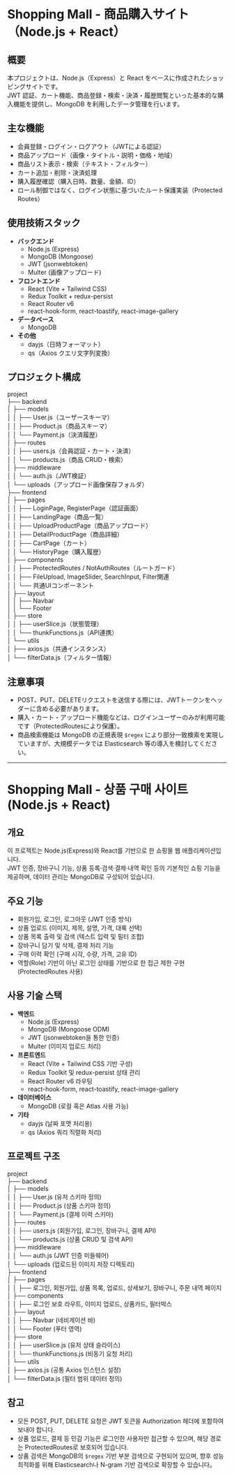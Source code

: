 # Shopping Mall - 商品購入サイト（Node.js + React）

## 概要  
本プロジェクトは、Node.js（Express）と React をベースに作成されたショッピングサイトです。  
JWT 認証、カート機能、商品登録・検索・決済・履歴閲覧といった基本的な購入機能を提供し、MongoDB を利用したデータ管理を行います。

## 主な機能  
- 会員登録・ログイン・ログアウト（JWTによる認証）  
- 商品アップロード（画像・タイトル・説明・価格・地域）  
- 商品リスト表示・検索（テキスト・フィルター）  
- カート追加・削除・決済処理  
- 購入履歴確認（購入日時、数量、金額、ID）  
- ロール制御ではなく、ログイン状態に基づいたルート保護実装（Protected Routes）

## 使用技術スタック  
- **バックエンド**  
  - Node.js (Express)  
  - MongoDB (Mongoose)  
  - JWT (jsonwebtoken)  
  - Multer (画像アップロード)  
- **フロントエンド**  
  - React (Vite + Tailwind CSS)  
  - Redux Toolkit + redux-persist  
  - React Router v6  
  - react-hook-form, react-toastify, react-image-gallery  
- **データベース**  
  - MongoDB  
- **その他**  
  - dayjs（日時フォーマット）  
  - qs（Axios クエリ文字列変換）

## プロジェクト構成  
project  
├── backend  
│   ├── models  
│   │   ├── User.js（ユーザースキーマ）  
│   │   ├── Product.js（商品スキーマ）  
│   │   └── Payment.js（決済履歴）  
│   ├── routes  
│   │   ├── users.js（会員認証・カート・決済）  
│   │   └── products.js（商品 CRUD・検索）  
│   ├── middleware  
│   │   └── auth.js（JWT検証）  
│   └── uploads（アップロード画像保存フォルダ）  
├── frontend  
│   ├── pages  
│   │   ├── LoginPage, RegisterPage（認証画面）  
│   │   ├── LandingPage（商品一覧）  
│   │   ├── UploadProductPage（商品アップロード）  
│   │   ├── DetailProductPage（商品詳細）  
│   │   ├── CartPage（カート）  
│   │   └── HistoryPage（購入履歴）  
│   ├── components  
│   │   ├── ProtectedRoutes / NotAuthRoutes（ルートガード）  
│   │   ├── FileUpload, ImageSlider, SearchInput, Filter関連  
│   │   └── 共通UIコンポーネント  
│   ├── layout  
│   │   ├── Navbar  
│   │   └── Footer  
│   ├── store  
│   │   ├── userSlice.js（状態管理）  
│   │   └── thunkFunctions.js（API連携）  
│   └── utils  
│       ├── axios.js（共通インスタンス）  
│       └── filterData.js（フィルター情報）

## 注意事項  
- POST、PUT、DELETEリクエストを送信する際には、JWTトークンをヘッダーに含める必要があります。  
- 購入・カート・アップロード機能などは、ログインユーザーのみが利用可能です（ProtectedRoutesにより保護）。  
- 商品検索機能は MongoDB の正規表現 `$regex` により部分一致検索を実現していますが、大規模データでは Elasticsearch 等の導入を検討してください。

---

# Shopping Mall - 상품 구매 사이트 (Node.js + React)

## 개요  
이 프로젝트는 Node.js(Express)와 React를 기반으로 한 쇼핑몰 웹 애플리케이션입니다.  
JWT 인증, 장바구니 기능, 상품 등록·검색·결제·내역 확인 등의 기본적인 쇼핑 기능을 제공하며, 데이터 관리는 MongoDB로 구성되어 있습니다.

## 주요 기능  
- 회원가입, 로그인, 로그아웃 (JWT 인증 방식)  
- 상품 업로드 (이미지, 제목, 설명, 가격, 대륙 선택)  
- 상품 목록 출력 및 검색 (텍스트 입력 및 필터 조합)  
- 장바구니 담기 및 삭제, 결제 처리 기능  
- 구매 이력 확인 (구매 시각, 수량, 가격, 고유 ID)  
- 역할(Role) 기반이 아닌 로그인 상태를 기반으로 한 접근 제한 구현 (ProtectedRoutes 사용)

## 사용 기술 스택  
- **백엔드**  
  - Node.js (Express)  
  - MongoDB (Mongoose ODM)  
  - JWT (jsonwebtoken을 통한 인증)  
  - Multer (이미지 업로드 처리)  
- **프론트엔드**  
  - React (Vite + Tailwind CSS 기반 구성)  
  - Redux Toolkit 및 redux-persist 상태 관리  
  - React Router v6 라우팅  
  - react-hook-form, react-toastify, react-image-gallery  
- **데이터베이스**  
  - MongoDB (로컬 혹은 Atlas 사용 가능)  
- **기타**  
  - dayjs (날짜 포맷 처리용)  
  - qs (Axios 쿼리 직렬화 처리)

## 프로젝트 구조  
project  
├── backend  
│   ├── models  
│   │   ├── User.js (유저 스키마 정의)  
│   │   ├── Product.js (상품 스키마 정의)  
│   │   └── Payment.js (결제 이력 스키마)  
│   ├── routes  
│   │   ├── users.js (회원가입, 로그인, 장바구니, 결제 API)  
│   │   └── products.js (상품 CRUD 및 검색 API)  
│   ├── middleware  
│   │   └── auth.js (JWT 인증 미들웨어)  
│   └── uploads (업로드된 이미지 저장 디렉토리)  
├── frontend  
│   ├── pages  
│   │   ├── 로그인, 회원가입, 상품 목록, 업로드, 상세보기, 장바구니, 주문 내역 페이지  
│   ├── components  
│   │   ├── 로그인 보호 라우트, 이미지 업로드, 상품카드, 필터박스  
│   ├── layout  
│   │   ├── Navbar (네비게이션 바)  
│   │   └── Footer (푸터 영역)  
│   ├── store  
│   │   ├── userSlice.js (유저 상태 슬라이스)  
│   │   └── thunkFunctions.js (비동기 요청 처리)  
│   └── utils  
│       ├── axios.js (공통 Axios 인스턴스 설정)  
│       └── filterData.js (필터 범위 데이터 정의)

## 참고  
- 모든 POST, PUT, DELETE 요청은 JWT 토큰을 Authorization 헤더에 포함하여 보내야 합니다.  
- 상품 업로드, 결제 등 민감 기능은 로그인한 사용자만 접근할 수 있으며, 해당 경로는 ProtectedRoutes로 보호되어 있습니다.  
- 상품 검색은 MongoDB의 `$regex` 기반 부분 검색으로 구현되어 있으며, 향후 성능 최적화를 위해 Elasticsearch나 N-gram 기반 검색으로 확장할 수 있습니다。
